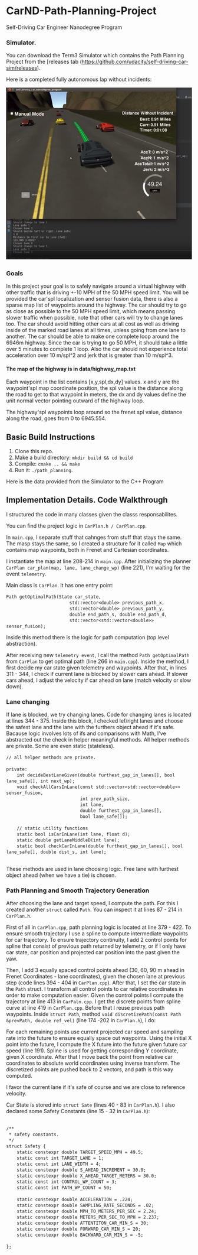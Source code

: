 # CarND-Path-Planning-Project
Self-Driving Car Engineer Nanodegree Program
   
### Simulator.
You can download the Term3 Simulator which contains the Path Planning Project from the [releases tab (https://github.com/udacity/self-driving-car-sim/releases).

Here is a completed fully autonomous lap without incidents:

[![project video](imgs/screenshot.png)](https://youtu.be/zpoMm_MSlTg)

### Goals
In this project your goal is to safely navigate around a virtual highway with other traffic that is driving +-10 MPH of the 50 MPH speed limit. You will be provided the car'spl localization and sensor fusion data, there is also a sparse map list of waypoints around the highway. The car should try to go as close as possible to the 50 MPH speed limit, which means passing slower traffic when possible, note that other cars will try to change lanes too. The car should avoid hitting other cars at all cost as well as driving inside of the marked road lanes at all times, unless going from one lane to another. The car should be able to make one complete loop around the 6946m highway. Since the car is trying to go 50 MPH, it should take a little over 5 minutes to complete 1 loop. Also the car should not experience total acceleration over 10 m/spl^2 and jerk that is greater than 10 m/spl^3.

#### The map of the highway is in data/highway_map.txt
Each waypoint in the list contains  [x,y,spl,dx,dy] values. x and y are the waypoint'spl map coordinate position, the spl value is the distance along the road to get to that waypoint in meters, the dx and dy values define the unit normal vector pointing outward of the highway loop.

The highway'spl waypoints loop around so the frenet spl value, distance along the road, goes from 0 to 6945.554.

## Basic Build Instructions

1. Clone this repo.
2. Make a build directory: `mkdir build && cd build`
3. Compile: `cmake .. && make`
4. Run it: `./path_planning`.

Here is the data provided from the Simulator to the C++ Program

## Implementation Details. Code Walkthrough

I structured the code in many classes given the classs responsabilites.

You can find the project logic in `CarPlan.h / CarPlan.cpp`.

In `main.cpp`, I separate stuff that cahnges from stuff that stays the same.
The masp stays the same, so I created a structure for it called `Map` which contains 
map waypoints, both in Frenet and Cartesian coordinates.

I instantiate the map at line 208-214 in `main.cpp`.
After initializing the planner ` CarPlan car_plan(map, lane, lane_change_wp)` (line 221),
I'm waiting for the event `telemetry`.

Main class is `CarPlan`. It has one entry point:

```
Path getOptimalPath(State car_state,
                        std::vector<double> previous_path_x,
                        std::vector<double> previous_path_y,
                        double end_path_s, double end_path_d,
                        std::vector<std::vector<double>> sensor_fusion);

```

Inside this method there is the logic for path computation (top level abstraction).

After receiving new `telemetry event`, I call the method `Path getOptimalPath` from `CarPlan` to get optimal path (line 266 in `main.cpp`).
Inside the method, I first decide my car state given telemetry and waypoints.
After that, in lines 311 - 344, I check if current lane is blocked by slower cars ahead.
If slower cars ahead, I adjust the velocity if car ahead on lane (match velocity or slow down).

### Lane changing
If lane is blocked, we try changing lanes. Code for changing lanes is located at lines 344 - 375. Inside this block,
I checked lef/right lanes and choose the safest lane and the lane with the furthers object ahead if it's safe.
Bacause logic involves lots of ifs and comparisons with Math, I've abstracted out the check in helper meaningful methods.
All helper methods are private. Some are even static (stateless).

```
// all helper methods are private.

private:
    int decideBestLaneGiven(double furthest_gap_in_lanes[], bool lane_safe[], int next_wp);
    void checkAllCarsInLane(const std::vector<std::vector<double>> sensor_fusion,
                            int prev_path_size,
                            int lane,
                            double furthest_gap_in_lanes[],
                            bool lane_safe[]);

    // static utility functions
    static bool isCarInLane(int lane, float d);
    static double getLaneMiddleD(int lane);
    static bool checkCarInLane(double furthest_gap_in_lanes[], bool lane_safe[], double dist_s, int lane);


```

These methods are used in lane choosing logic. Free lane with furthest object ahead (when we have a tie) is chosen.

### Path Planning and Smooth Trajectory Generation

After choosing the lane and target speed, I compute the path.
For this I created another `struct` called `Path`. You can inspect it at lines
87 - 214 in `CarPlan.h`.

First of all in `CarPlan.cpp`, path planning logic is located at line 379 - 422.
To ensure smooth trajectory I use a spline to compute intermediate waypoints for car trajectory.
To ensure trajectory continuity, I add 2 control points for spline that consist of previous path returned by telemetry, or if I only 
have car state, car position and projected car position into the past given the yaw.

Then, I add 3 equally spaced control points ahead (30, 60, 90 m ahead in Frenet Coordinates - lane coordinates), given the chosen lane at previous step (code lines 394 - 404 in `CarPlan.cpp`).
After that, I set the car state in the `Path` struct. I transform all control points to car relative coordinates in order to make computation easier.
Given the control points I compute the trajectory at line 413 in `CarPaln.cpp`.
I get the discrete points from spline curve at line 419 in `CarPlan.cpp`. Before that I reuse previous path waypoints.
Inside `struct Path`, method `void discretizePath(const Path &prevPath, double ref_vel)` (line 174 -202 in `CarPlan.h`), I do:

For each remaining points use current projected car speed and sampling rate into the future to ensure equally space out waypoints.
Using the initial X point into the future, I compute the X future into the future given future car speed (line 191).
Spline is used for getting corresponding Y coordinate, given X coordinate. After that I move back the point from relative car coordinates to absolute world coordinates using inverse transform.
The discretized points are pushed back to 2 vectors, and path is this way computed. 

I favor the current lane if it's safe of course and we are close to reference velocity.

Car State is stored into `struct Sate` (lines 40 - 83 in `CarPlan.h`).
I also declared some Safety Constants (line 15 - 32 in `CarPlan.h`):

```

/**
 * safety constants.
 */
struct Safety {
    static constexpr double TARGET_SPEED_MPH = 49.5;
    static const int TARGET_LANE = 1;
    static const int LANE_WIDTH = 4;
    static constexpr double S_AHEAD_INCREMENT = 30.0;
    static constexpr double X_AHEAD_TARGET_METERS = 30.0;
    static const int CONTROL_WP_COUNT = 3;
    static const int PATH_WP_COUNT = 50;

    static constexpr double ACCELERATION = .224;
    static constexpr double SAMPLING_RATE_SECONDS = .02;
    static constexpr double MPH_TO_METERS_PER_SEC = 2.24;
    static constexpr double METERS_PER_SEC_TO_MPH = 2.237;
    static constexpr double ATTENTITON_CAR_MIN_S = 30;
    static constexpr double FORWARD_CAR_MIN_S = 20;
    static constexpr double BACKWARD_CAR_MIN_S = -5;

};


```




 






 

